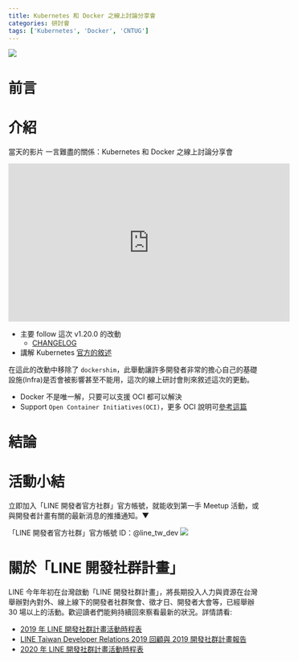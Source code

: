 ```yaml
---
title: Kubernetes 和 Docker 之線上討論分享會
categories: 研討會
tags: ['Kubernetes', 'Docker', 'CNTUG']
---
```


<style>
  section.compact {
    font-size: 150%  
  }
  img[alt~="center"] {
    display: block;
    margin: 0 auto;
  }
</style>

![](https://nijialin.com/images/2020/1.png)

# 前言

<!-- more -->

# 介紹

當天的影片
一言難盡的關係：Kubernetes 和 Docker 之線上討論分享會

<iframe width="560" height="315" src="https://www.youtube.com/embed/nc3mBN3LzvM" frameborder="0" allow="accelerometer; autoplay; clipboard-write; encrypted-media; gyroscope; picture-in-picture" allowfullscreen></iframe>

- 主要 follow 這次 v1.20.0 的改動
  - [CHANGELOG](https://github.com/kubernetes/kubernetes/blob/master/CHANGELOG/CHANGELOG-1.20.md#deprecation)
- 講解 Kubernetes [官方的敘述](https://kubernetes.io/blog/2020/12/02/dont-panic-kubernetes-and-docker/)

在這此的改動中移除了 `dockershim`，此舉動讓許多開發者非常的擔心自己的基礎設施(Infra)是否會被影響甚至不能用，這次的線上研討會則來敘述這次的更動。

- Docker 不是唯一解，只要可以支援 OCI 都可以解決
- Support `Open Container Initiatives(OCI)`，更多 OCI 說明可[參考這篇](https://ithelp.ithome.com.tw/articles/10216880)

# 結論

# 活動小結

立即加入「LINE 開發者官方社群」官方帳號，就能收到第一手 Meetup 活動，或與開發者計畫有關的最新消息的推播通知。▼

「LINE 開發者官方社群」官方帳號 ID：@line_tw_dev
![](https://www.evanlin.com/images/2020/line-tw-dev-qr.png)

# 關於「LINE 開發社群計畫」

LINE 今年年初在台灣啟動「LINE 開發社群計畫」，將長期投入人力與資源在台灣舉辦對內對外、線上線下的開發者社群聚會、徵才日、開發者大會等，已經舉辦 30 場以上的活動。歡迎讀者們能夠持續回來察看最新的狀況。詳情請看:

- [2019 年 LINE 開發社群計畫活動時程表](https://engineering.linecorp.com/zh-hant/blog/line-taiwan-developer-relations-2019-plan/)
- [LINE Taiwan Developer Relations 2019 回顧與 2019 開發社群計畫報告](https://engineering.linecorp.com/zh-hant/blog/line-taiwan-developer-relations-2019/)
- [2020 年 LINE 開發社群計畫活動時程表](https://engineering.linecorp.com/zh-hant/blog/2020-line-tw-devrel/)
